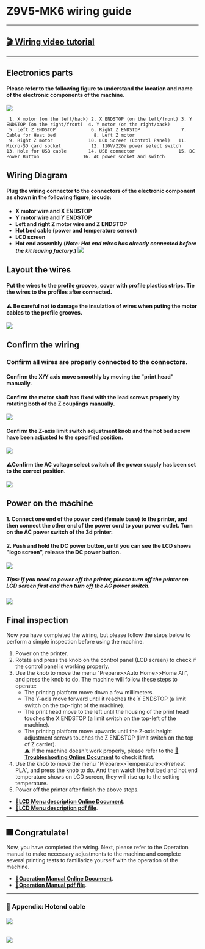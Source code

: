# Z9V5-MK6 wiring guide

----
## [:clapper: Wiring video tutorial](https://youtu.be/tQQNLDOpdQU)

----
## Electronics parts
#### Please refer to the following figure to understand the location and name of the electronic components of the machine.
![](./Wiring/1.jpg)
>
     1. X motor (on the left/back) 2. X ENDSTOP (on the left/front) 3. Y ENDSTOP (on the right/front)  4. Y motor (on the right/back)
     5. Left Z ENDSTOP             6. Right Z ENDSTOP               7. Cable for Heat bed              8. Left Z motor                       
     9. Right Z motor             10. LCD Screen (Control Panel)   11. Micro-SD card socket           12. 110V/220V power select switch
    13. Hole for USB cable        14. USB connector                15. DC Power Button                16. AC power socket and switch

## Wiring Diagram
#### Plug the wiring connector to the connectors of the electronic component as shown in the following figure, incude:
- **X motor wire and X ENDSTOP**
- **Y motor wire and Y ENDSTOP**
- **Left and right Z motor wire and Z ENDSTOP**
- **Hot bed cable (power and temperature sensor)**
- **LCD screen**
- **Hot end assembly (*Note: Hot end wires has already connected before the kit leaving factory.*)**
![](./Wiring/2.jpg)

## Layout the wires
#### Put the wires to the profile grooves, cover with profile plastics strips. Tie the wires to the profiles after connected.
#### :warning: Be careful not to damage the insulation of wires when puting the motor cables to the profile grooves.
![](./Wiring/3.jpg)

## Confirm the wiring
### Confirm all wires are properly connected to the connectors.
#### Confirm the X/Y axis move smoothly by moving the "print head" manually.
#### Confirm the motor shaft has fixed with the lead screws properly by rotating both of the Z couplings manually.
![](./Wiring/4.jpg)
#### Confirm the Z-axis limit switch adjustment knob and the hot bed screw have been adjusted to the specified position.
![](./Wiring/5.jpg)
#### :warning:Confirm the AC voltage select switch of the power supply has been set to the correct position.
![](./Wiring/6.jpg)

## Power on the machine
#### 1. Connect one end of the power cord (female base) to the printer, and then connect the other end of the power cord to your power outlet. Turn on the AC power switch of the 3d printer.
#### 2. Push and hold the DC power button, until you can see the LCD shows "logo screen", release the DC power button.
![](./Wiring/7.jpg)
##### Tips: If you need to power off the printer, please turn off the printer on LCD screen first and then turn off the AC power switch.
![](./Wiring/8.jpg)


## Final inspection 
Now you have completed the wiring, but please follow the steps below to perform a simple inspection before using the machine.
1. Power on the printer.
2. Rotate and press the knob on the control panel (LCD screen) to check if the control panel is working properly.
3. Use the knob to move the menu "Prepare>>Auto Home>>Home All", and press the knob to do. The machine will follow these steps to operate:
    - The printing platform move down a few millimeters.
    - The Y-axis move forward until it reaches the Y ENDSTOP (a limit switch on the top-right of the machine).
    - The print head move to the left until the housing of the print head touches the X ENDSTOP (a limit switch on the top-left of the machine).
    - The printing platform move upwards until the Z-axis height adjustment screws touches the Z ENDSTOP (limit switch on the top of Z carrier).        
:warning: If the machine doesn't work properly, please refer to the [**:book:Troubleshooting Online Document**](https://github.com/ZONESTAR3D/Z9/tree/main/Z9V5/Z9V5_FAQ#faq-for-z9v5) to check it first.
4. Use the knob to move the menu "Prepare>>Temperature>>Preheat PLA", and press the knob to do. And then watch the hot bed and hot end temperature shows on LCD screen, they will rise up to the setting temperature.
5. Power off the printer after finish the above steps.
- **[:book:LCD Menu description Online Document](https://github.com/ZONESTAR3D/Z9/tree/main/Z9V5/Z9V5-MK6/2.Operation/LCDMENU_Description.md)**.
- **[:blue_book:LCD Menu description pdf file](./2.Operation/LCDMENU_Description.pdf)**.

----
## :fireworks: Congratulate! 
Now, you have completed the wiring. Next, please refer to the Operation manual to make necessary adjustments to the machine and complete several printing tests to familiarize yourself with the operation of the machine.
- **[:book:Operation Manual Online Document](https://github.com/ZONESTAR3D/Z9/tree/main/Z9V5/Z9V5-MK6/2.Operation/Operation.md)**.
- **[:blue_book:Operation Manual pdf file](./2.Operation/Operation.pdf)**.

----
### :page_facing_up: Appendix: Hotend cable
###### ![](./Wiring/9.jpg) 
###### ![](./Wiring/10.jpg) 